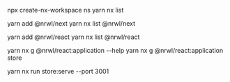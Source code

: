 npx create-nx-workspace ns
yarn nx list

yarn add @nrwl/next
yarn nx list @nrwl/next

yarn add @nrwl/react
yarn nx list @nrwl/react

yarn nx g @nrwl/react:application --help
yarn nx g @nrwl/react:application store

yarn nx run store:serve --port 3001
